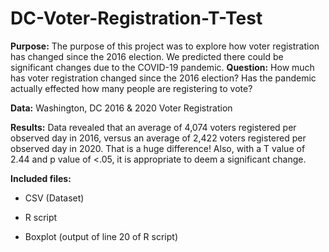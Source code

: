 # DC-Voter-Registration-T-Test
**Purpose:** The purpose of this project was to explore how voter registration has changed since the 2016 election. We predicted there could be significant changes due to the COVID-19 pandemic. 
**Question:** How much has voter registration changed since the 2016 election? Has the pandemic actually effected how many people are registering to vote?

**Data:** Washington, DC 2016 & 2020 Voter Registration

**Results:** Data revealed that an average of 4,074 voters registered per observed day in 2016, versus an average of 2,422 voters registered per observed day in 2020. That is a huge difference! Also, with a T value of 2.44 and p value of <.05, it is appropriate to deem a significant change.

**Included files:** 

- CSV (Dataset)

- R script

- Boxplot (output of line 20 of R script)
